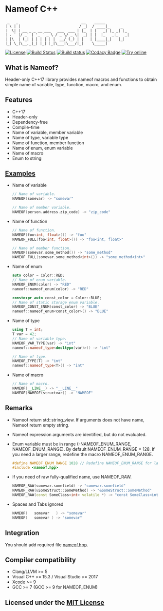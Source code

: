 # Nameof C++

```text
 _   _                             __    _____
| \ | |                           / _|  / ____|_     _
|  \| | __ _ _ __ ___   ___  ___ | |_  | |   _| |_ _| |_
| . ` |/ _` | '_ ` _ \ / _ \/ _ \|  _| | |  |_   _|_   _|
| |\  | (_| | | | | | |  __/ (_) | |   | |____|_|   |_|
|_| \_|\__,_|_| |_| |_|\___|\___/|_|    \_____|
```

[![License](https://img.shields.io/github/license/Neargye/nameof.svg)](LICENSE)
[![Build Status](https://travis-ci.org/Neargye/nameof.svg?branch=master)](https://travis-ci.org/Neargye/nameof)
[![Build status](https://ci.appveyor.com/api/projects/status/yq5fk0d9mwljbubt/branch/master?svg=true)](https://ci.appveyor.com/project/Neargye/nameof/branch/master)
[![Codacy Badge](https://api.codacy.com/project/badge/Grade/1d06f3f07afe4f34acd29c0c8efa830b)](https://www.codacy.com/app/Neargye/nameof?utm_source=github.com&amp;utm_medium=referral&amp;utm_content=Neargye/nameof&amp;utm_campaign=Badge_Grade)
[![Try online](https://img.shields.io/badge/try-online-blue.svg)](https://wandbox.org/permlink/irgD3NwQM2ikhVMC)

## What is Nameof?

Header-only C++17 library provides nameof macros and functions to obtain simple name of variable, type, function, macro, and enum.

## Features

* C++17
* Header-only
* Dependency-free
* Compile-time
* Name of variable, member variable
* Name of type, variable type
* Name of function, member function
* Name of enum, enum variable
* Name of macro
* Enum to string

## [Examples](example/example.cpp)

* Name of variable
  ```cpp
  // Name of variable.
  NAMEOF(somevar) -> "somevar"

  // Name of member variable.
  NAMEOF(person.address.zip_code) -> "zip_code"
  ```

* Name of function
  ```cpp
  // Name of function.
  NAMEOF(foo<int, float>()) -> "foo"
  NAMEOF_FULL(foo<int, float>()) -> "foo<int, float>"

  // Name of member function.
  NAMEOF(somevar.some_method()) -> "some_method"
  NAMEOF_FULL(somevar.some_method<int>()) -> "some_method<int>"
  ```

* Name of enum
  ```cpp
  auto color = Color::RED;
  // Name of enum variable.
  NAMEOF_ENUM(color) -> "RED"
  nameof::nameof_enum(color) -> "RED"

  constexpr auto const_color = Color::BLUE;
  // Name of static storage enum variable.
  NAMEOF_CONST_ENUM(const_color) -> "BLUE"
  nameof::nameof_enum<const_color>() -> "BLUE"
  ```

* Name of type
  ```cpp
  using T = int;
  T var = 42;
  // Name of variable type.
  NAMEOF_VAR_TYPE(var) -> "int"
  nameof::nameof_type<decltype(var)>() -> "int"

  // Name of type.
  NAMEOF_TYPE(T) -> "int"
  nameof::nameof_type<T>() -> "int"
  ```

* Name of macro
  ```cpp
  // Name of macro.
  NAMEOF(__LINE__) -> "__LINE__"
  NAMEOF(NAMEOF(structvar)) -> "NAMEOF"
  ```

## Remarks

* Nameof return std::string_view. If arguments does not have name, Nameof return empty string.

* Nameof expression arguments are identified, but do not evaluated.

* Enum variable must be in range (-NAMEOF_ENUM_RANGE, NAMEOF_ENUM_RANGE). By default NAMEOF_ENUM_RANGE = 128. If you need a larger range, redefine the macro NAMEOF_ENUM_RANGE.
  ```cpp
  #define NAMEOF_ENUM_RANGE 1028 // Redefine NAMEOF_ENUM_RANGE for larger range.
  #include <nameof.hpp>
  ```

* If you need of raw fully-qualified name, use NAMEOF_RAW.
  ```cpp
  NAMEOF_RAW(somevar.somefield) -> "somevar.somefield"
  NAMEOF_RAW(&SomeStruct::SomeMethod) -> "&SomeStruct::SomeMethod"
  NAMEOF_RAW(const SomeClass<int> volatile *) -> "const SomeClass<int> volatile *"
  ```

* Spaces and Tabs ignored
  ```cpp
  NAMEOF(   somevar   ) -> "somevar"
  NAMEOF(	somevar	) -> "somevar"
  ```

## Integration

You should add required file [nameof.hpp](include/nameof.hpp).

## Compiler compatibility

* Clang/LLVM >= 5
* Visual C++ >= 15.3 / Visual Studio >= 2017
* Xcode >= 9
* GCC >= 7 (GCC >= 9 for NAMEOF_ENUM)

## Licensed under the [MIT License](LICENSE)
